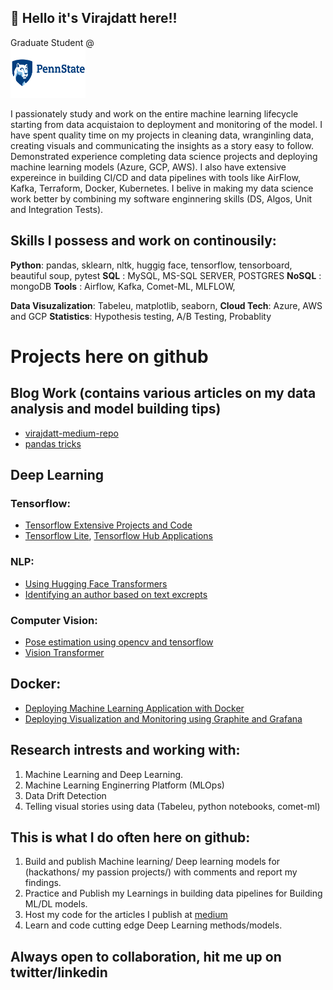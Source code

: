 ## :wave:	 Hello it's Virajdatt here!!

Graduate Student @ </br><img src="https://github.com/Virajdatt/Virajdatt/blob/main/penn_logo.png" width="120" height="80">

I passionately study and work on the entire machine learning lifecycle starting from data acquistaion to deployment and monitoring of the model. I have spent quality time on my projects in cleaning data, wranginling data, creating visuals and communicating the insights as a story easy to follow. Demonstrated experience completing data science projects and deploying machine learning models (Azure, GCP, AWS). I also have extensive expereince in building CI/CD and data pipelines with tools like AirFlow, Kafka, Terraform, Docker, Kubernetes. I belive in making my data science work better by combining my software enginnering skills (DS, Algos, Unit and Integration Tests). 

## Skills I possess and work on continousily:

**Python**: pandas, sklearn, nltk, huggig face, tensorflow, tensorboard, beautiful soup, pytest
**SQL**   : MySQL, MS-SQL SERVER, POSTGRES
**NoSQL** : mongoDB
**Tools** : Airflow, Kafka, Comet-ML, MLFLOW, 

**Data Visuzalization**: Tabeleu, matplotlib, seaborn, 
**Cloud Tech**: Azure, AWS and GCP 
**Statistics**: Hypothesis testing, A/B Testing, Probablity

# Projects here on github

## Blog Work (contains various articles on my data analysis and model building tips)

- [virajdatt-medium-repo](https://github.com/Virajdatt/for-my-medium)
- [pandas tricks](https://github.com/Virajdatt/pandas_tricks)


## Deep Learning

### Tensorflow:

- [Tensorflow Extensive Projects and Code](https://github.com/Virajdatt/TensorFlow_Cert_Learning)
- [Tensorflow Lite](https://github.com/Virajdatt/TensorFlow-Lite), [Tensorflow Hub Applications](https://github.com/Virajdatt/tfhub_applications)


### NLP:

- [Using Hugging Face Transformers](https://github.com/Virajdatt/hugging-face-transformers)
- [Identifying an author based on text excrepts](https://github.com/Virajdatt/Identify-the-author)

### Computer Vision:
- [Pose estimation using opencv and tensorflow](https://github.com/Virajdatt/open-cv-snippets)
- [Vision Transformer](https://github.com/Virajdatt/vision-transformer)


## Docker:
- [Deploying Machine Learning Application with Docker](https://github.com/Virajdatt/Python_Docker)
- [Deploying Visualization and Monitoring using Graphite and Grafana](https://github.com/Virajdatt/Graphite_Grafana)

## Research intrests and working with:
1. Machine Learning and Deep Learning.
2. Machine Learning Enginerring Platform (MLOps)
3. Data Drift Detection
4. Telling visual stories using data (Tabeleu, python notebooks, comet-ml)

## This is what I do often here on github:
1. Build and publish Machine learning/ Deep learning models for (hackathons/ my passion projects/) with comments and report my findings.
2. Practice and Publish my Learnings in building data pipelines for Building ML/DL models.
3. Host my code for the articles I publish at [medium](https://kvirajdatt.medium.com/)
4. Learn and code cutting edge Deep Learning methods/models.

## Always open to collaboration, hit me up on twitter/linkedin
